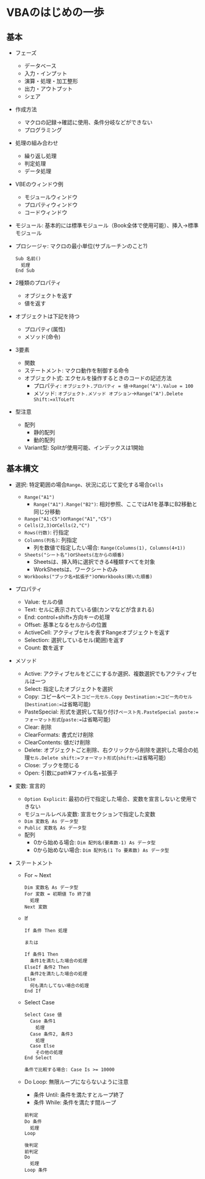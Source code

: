 # VBAのはじめの一歩

## 基本

- フェーズ
  - データベース
  - 入力・インプット
  - 演算・処理・加工整形
  - 出力・アウトプット
  - シェア

- 作成方法
  - マクロの記録→確認に使用、条件分岐などができない
  - プログラミング

- 処理の組み合わせ
  - 繰り返し処理
  - 判定処理
  - データ処理

- VBEのウィンドウ例
  - モジュールウィンドウ
  - プロパティウィンドウ
  - コードウィンドウ

- モジュール: 基本的には標準モジュール（Book全体で使用可能）、挿入→標準モジュール
- プロシージャ: マクロの最小単位(サブルーチンのこと?)

  ```vba
  Sub 名前()
    処理
  End Sub
  ```

- 2種類のプロパティ
  - オブジェクトを返す
  - 値を返す

- オブジェクトは下記を持つ
  - プロパティ(属性)
  - メソッド(命令)

- 3要素
  - 関数
  - ステートメント: マクロ動作を制御する命令
  - オブジェクト式: エクセルを操作するときのコードの記述方法
    - プロパティ: `オブジェクト.プロパティ = 値`→`Range("A").Value = 100`
    - メソッド: `オブジェクト.メソッド オプション`→`Range("A").Delete Shift:=xlToLeft`

- 型注意
  - 配列
    - 静的配列
    - 動的配列
  - Variant型: Splitが使用可能、インデックスは1開始

## 基本構文

- 選択: 特定範囲の場合`Range`、状況に応じて変化する場合`Cells`
  - `Range("A1")`
    - `Range("A1").Range("B2")`: 相対参照、ここではA1を基準にB2移動と同じ分移動
  - `Range("A1:C5")`or`Range("A1","C5")`
  - `Cells(2,3)`or`Cells(2,"C")`
  - `Rows(行数)`: 行指定
  - `Columns(列名)`: 列指定
    - 列を数値で指定したい場合: `Range(Columns(1), Columns(4+1))`
  - `Sheets("シート名")`or`Sheets(左からの順番)`
    - Sheetsは、挿入時に選択できる4種類すべてを対象
    - WorkSheetsは、ワークシートのみ
  - `Workbooks("ブック名+拡張子")`or`Workbooks(開いた順番)`

- プロパティ
  - Value: セルの値
  - Text: セルに表示されている値(カンマなどが含まれる)
  - End: control+shift+方向キーの処理
  - Offset: 基準となるセルからの位置
  - ActiveCell: アクティブセルを表すRangeオブジェクトを返す
  - Selection: 選択しているセル(範囲)を返す
  - Count: 数を返す

- メソッド
  - Active: アクティブセルをどこにするか選択、複数選択でもアクティブセルは一つ
  - Select: 指定したオブジェクトを選択
  - Copy: コピー&ペースト`コピー元セル.Copy Destination:=コピー先のセル`(`Destination:=`は省略可能)
  - PasteSpecial: 形式を選択して貼り付け`ペースト先.PasteSpecial paste:=フォーマット形式`(`paste:=`は省略可能)
  - Clear: 削除
  - ClearFormats: 書式だけ削除
  - ClearContents: 値だけ削除
  - Delete: オブジェクトごと削除、右クリックから削除を選択した場合の処理`セル.Delete shift:=フォーマット形式`(`shift:=`は省略可能)
  - Close: ブックを閉じる
  - Open: 引数にpath¥ファイル名+拡張子

- 変数: 宣言的
  - `Option Explicit`: 最初の行で指定した場合、変数を宣言しないと使用できない
  - モジュールレベル変数: 宣言セクションで指定した変数
  - `Dim 変数名 As データ型`
  - `Public 変数名 As データ型`
  - 配列
    - 0から始める場合:   `Dim 配列名(要素数-1) As データ型`
    - 0から始めない場合: `Dim 配列名(1 To 要素数) As データ型`

- ステートメント
  - For ~ Next

    ```vba
    Dim 変数名 As データ型
    For 変数 = 初期値 To 終了値
      処理
    Next 変数
    ```

  - If

    ```vba
    If 条件 Then 処理

    または

    If 条件1 Then
      条件1を満たした場合の処理
    ElseIf 条件2 Then
      条件2を満たした場合の処理
    Else
      何も満たしてない場合の処理
    End If
    ```

  - Select Case

    ```vba
    Select Case 値
      Case 条件1
        処理
      Case 条件2, 条件3
        処理
      Case Else
        その他の処理
    End Select

    条件で比較する場合: Case Is >= 10000
    ```

  - Do Loop: 無限ループにならないように注意
    - 条件 Until: 条件を満たすとループ終了
    - 条件 While: 条件を満たす間ループ

    ```vba
    前判定
    Do 条件
      処理
    Loop

    後判定
    前判定
    Do
      処理
    Loop 条件
    ```
